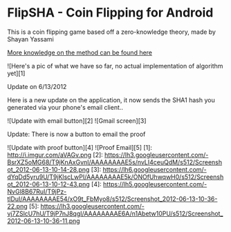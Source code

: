 # FlipSHA - Coin Flipping for Android

This is a coin flipping game based off a zero-knowledge theory, made by Shayan Yassami


[More knowledge on the method can be found here](http://en.wikipedia.org/wiki/Commitment_scheme)

![Here's a pic of what we have so far, no actual implementation of algorithm yet][1]

Update on 6/13/2012

Here is a new update on the application, it now sends the SHA1 hash you generated via your phone's email client.. 

![Update with email button][2]
![Gmail screen][3]

Update: There is now a button to email the proof 

![Update with proof button][4]
![Proof Email][5] 
 [1]: http://i.imgur.com/aVAGv.png
 [2]: https://lh3.googleusercontent.com/-BsrXZ5oMG68/T9jKnAxGvnI/AAAAAAAAE5s/nvLI4ceuQdM/s512/Screenshot_2012-06-13-10-14-28.png
 [3]: https://lh6.googleusercontent.com/-dYqDd5yru9U/T9jKlscLwPI/AAAAAAAAE5k/ONOfUhwqwH0/s512/Screenshot_2012-06-13-10-12-43.png
 [4]: https://lh5.googleusercontent.com/-NvGl8B67RuI/T9jPz-tlDuI/AAAAAAAAE54/xO9t_FbMyo8/s512/Screenshot_2012-06-13-10-36-22.png
 [5]: https://lh3.googleusercontent.com/-vj7ZSlcU7hU/T9jP7nJ8qgI/AAAAAAAAE6A/n1Abetw10PU/s512/Screenshot_2012-06-13-10-36-11.png
